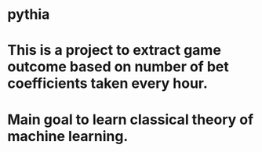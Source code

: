 # pythia
# This is a project to extract game outcome based on number of bet coefficients taken every hour.
# Main goal to learn classical theory of machine learning.

